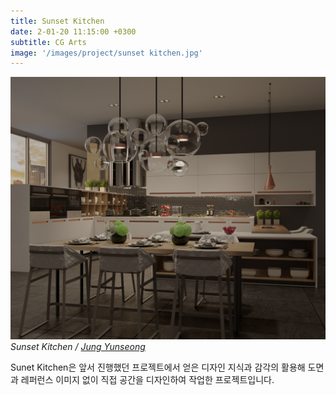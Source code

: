 ```yaml
---
title: Sunset Kitchen
date: 2-01-20 11:15:00 +0300
subtitle: CG Arts
image: '/images/project/sunset kitchen.jpg'
---
```


<div class="gallery-box">
  <div class="gallery">
    <img src="/images/project/sunset kitchen.jpg" alt="Project">
  </div>
  <em>Sunset Kitchen / <a href="/about" target="_blank">Jung Yunseong</a></em>
</div>

Sunet Kitchen은 앞서 진행했던 프로젝트에서 얻은 디자인 지식과 감각의 활용해 도면과 레퍼런스 이미지 없이
직접 공간을 디자인하여 작업한 프로젝트입니다.